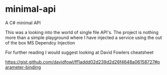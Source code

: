 # minimal-api
A C# minimal API

This was a looking into the world of single file API's.  The project is nothing more than a simple playground where I have injected a service using the out of the box MS Dependcy Injection

For further reading I would suggest looking at David Fowlers cheatsheet

https://gist.github.com/davidfowl/ff1addd02d239d2d26f4648a06158727#parameter-binding
